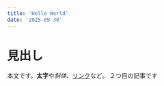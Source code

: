 ```yaml
---
title: 'Hello World'
date: '2025-09-30'
---
```


# 見出し

本文です。**太字**や*斜体*、[リンク](https://example.com)など。
２つ目の記事です

